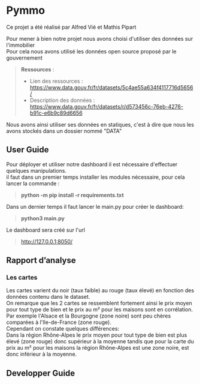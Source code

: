# Pymmo

Ce projet a été réalisé par Alfred Vié et Mathis Pipart  

Pour mener à bien notre projet nous avons choisi d'utiliser des données sur l'immobilier  
Pour cela nous avons utilisé les données open source proposé par le gouvernement  

> **Ressources** :  
> * Lien des ressources : https://www.data.gouv.fr/fr/datasets/5c4ae55a634f4117716d5656/  
> * Description des données : https://www.data.gouv.fr/fr/datasets/r/d573456c-76eb-4276-b91c-e6b9c89d6656  

Nous avons ainsi utiliser ses données en statiques, c'est à dire que nous les avons stockés dans un dossier nommé "DATA"  

## User Guide

Pour déployer et utiliser notre dashboard il est nécessaire d'effectuer quelques manipulations.  
il faut dans un premier temps installer les modules nécessaire, pour cela lancer la commande :  
> **python -m pip install -r requirements.txt**  

Dans un dernier temps il faut lancer le main.py pour créer le dashboard:
> **python3 main.py**

Le dashboard sera créé sur l'url 
> http://127.0.0.1:8050/  

## Rapport d’analyse

### Les cartes  
Les cartes varient du noir (taux faible) au rouge (taux élevé) en fonction des données contenu dans le dataset.  
On remarque que les 2 cartes se ressemblent fortement ainsi le prix moyen pour tout type de bien et le prix au m² pour les maisons sont en corrélation.  
Par exemple l'Alsace et la Bourgogne (zone noire) sont peu chères comparées à l'Ile-de-France (zone rouge).  
Cependant on constate quelques différences:  
Dans la région Rhône-Alpes le prix moyen pour tout type de bien est plus élevé (zone rouge) donc supérieur à la moyenne tandis que pour la carte du prix au m² pour les maisons la région Rhône-Alpes est une zone noire, est donc inférieur à la moyenne.   

## Developper Guide
